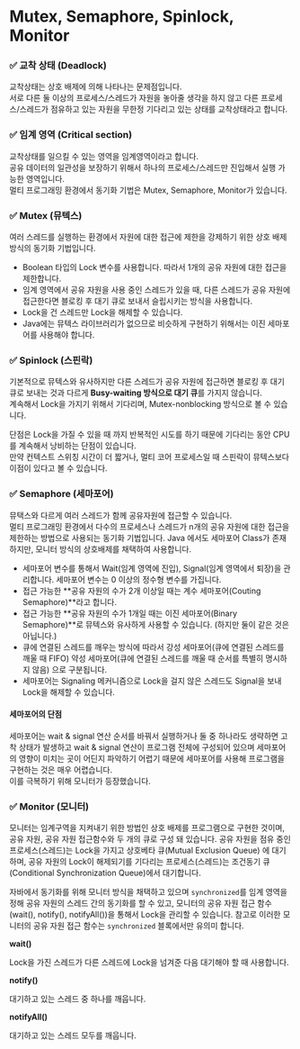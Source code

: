 # Mutex, Semaphore, Spinlock, Monitor

### ✅ 교착 상태 (Deadlock)

교착상태는 상호 배제에 의해 나타나는 문제점입니다.  
서로 다른 둘 이상의 프로세스/스레드가 자원을 놓아줄 생각을 하지 않고 다른 프로세스/스레드가 점유하고 있는 자원을 무한정 기다리고 있는 상태를 교착상태라고 합니다. 

### ✅ 임계 영역 (Critical section)

교착상태를 일으킬 수 있는 영역을 임계영역이라고 합니다.  
공유 데이터의 일관성을 보장하기 위해서 하나의 프로세스/스레드만 진입해서 실행 가능한 영역입니다.  
멀티 프로그래밍 환경에서 동기화 기법은 Mutex, Semaphore, Monitor가 있습니다.  

### ✅ Mutex (뮤텍스)

여러 스레드를 실행하는 환경에서 자원에 대한 접근에 제한을 강제하기 위한 상호 배제 방식의 동기화 기법입니다.

- Boolean 타입의 Lock 변수를 사용합니다. 따라서 1개의 공유 자원에 대한 접근을 제한합니다.
- 임계 영역에서 공유 자원을 사용 중인 스레드가 있을 때, 다른 스레드가 공유 자원에 접근한다면 블로킹 후 대기 큐로 보내서 슬립시키는 방식을 사용합니다.
- Lock을 건 스레드만 Lock을 해제할 수 있습니다.
- Java에는 뮤텍스 라이브러리가 없으므로 비슷하게 구현하기 위해서는 이진 세마포어를 사용해야 합니다.

### ✅ Spinlock (스핀락)

기본적으로 뮤텍스와 유사하지만 다른 스레드가 공유 자원에 접근하면 블로킹 후 대기 큐로 보내는 것과 다르게 **Busy-waiting 방식으로 대기 큐**를 가지지 않습니다.  
계속해서 Lock을 가지기 위해서 기다리며, Mutex-nonblocking 방식으로 볼 수 있습니다.

단점은 Lock을 가질 수 있을 때 까지 반복적인 시도를 하기 때문에 기다리는 동안 CPU를 계속해서 낭비하는 단점이 있습니다.  
만약 컨텍스트 스위칭 시간이 더 짧거나, 멀티 코어 프로세스일 때 스핀락이 뮤텍스보다 이점이 있다고 볼 수 있습니다.

### ✅ Semaphore (세마포어)

뮤택스와 다르게 여러 스레드가 함께 공유자원에 접근할 수 있습니다.  
멀티 프로그래밍 환경에서 다수의 프로세스나 스레드가 n개의 공유 자원에 대한 접근을 제한하는 방법으로 사용되는 동기화 기법입니다. Java 에서도 세마포어 Class가 존재하지만, 모니터 방식의 상호배제를 채택하여 사용합니다.

- 세마포어 변수를 통해서 Wait(임계 영역에 진입), Signal(임계 영역에서 퇴장)을 관리합니다. 세마포어 변수는 0 이상의 정수형 변수를 가집니다.
- 접근 가능한 **공유 자원의 수가 2개 이상일 때는 계수 세마포어(Couting Semaphore)**라고 합니다.
- 접근 가능한 **공유 자원의 수가 1개일 때는 이진 세마포어(Binary Semaphore)**로 뮤텍스와 유사하게 사용할 수 있습니다. (하지만 둘이 같은 것은 아닙니다.)
- 큐에 연결된 스레드를 깨우는 방식에 따라서 강성 세마포어(큐에 연결된 스레드를 깨울 때 FIFO) 약성 세마포어(큐에 연결된 스레드를 깨울 때 순서를 특별히 명시하지 않음) 으로 구분됩니다.
- 세마포어는 Signaling 메커니즘으로 Lock을 걸지 않은 스레드도 Signal을 보내 Lock을 해제할 수 있습니다.

#### 세마포어의 단점

세마포어는 wait & signal 연산 순서를 바꿔서 실행하거나 둘 중 하나라도 생략하면 고착 상태가 발생하고 wait & signal 연산이 프로그램 전체에 구성되어 있으며 세마포어의 영향이 미치는 곳이 어딘지 파악하기 어렵기 때문에 세마포어를 사용해 프로그램을 구현하는 것은 매우 어렵습니다.  
이를 극복하기 위해 모니터가 등장했습니다.

### ✅ Monitor (모니터)

모니터는 임계구역을 지켜내기 위한 방법인 상호 배제를 프로그램으로 구현한 것이며, 공유 자원, 공유 자원 접근함수와 두 개의 큐로 구성 돼 있습니다.   공유 자원을 점유 중인 프로세스(스레드)는 Lock을 가지고 상호베타 큐(Mutual Exclusion Queue) 에 대기하며, 공유 자원의 Lock이 해제되기를 기다리는 프로세스(스레드)는 조건동기 큐(Conditional Synchronization Queue)에서 대기합니다.

자바에서 동기화를 위해 모니터 방식을 채택하고 있으며 `synchronized`를 임계 영역을 정해 공유 자원의 스레드 간의 동기화를 할 수 있고, 모니터의 공유 자원 접근 함수(wait(), notify(), notifyAll())을 통해서 Lock을 관리할 수 있습니다. 참고로 이러한 모니터의 공유 자원 접근 함수는 `synchronized` 블록에서만 유의미 합니다.

**wait()**

Lock을 가진 스레드가 다른 스레드에 Lock을 넘겨준 다음 대기해야 할 때 사용합니다.  

**notify()**

대기하고 있는 스레드 중 하나를 깨웁니다.  

**notifyAll()**

대기하고 있는 스레드 모두를 깨웁니다.  